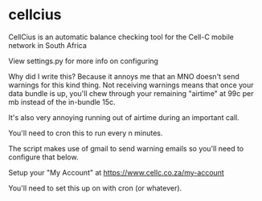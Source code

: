 cellcius
========

CellCius is an automatic balance checking tool for the Cell-C mobile network in South Africa

View settings.py for more info on configuring

Why did I write this? 
Because it annoys me that an MNO doesn't send warnings for this kind thing. 
Not receiving warnings means that once your data bundle is up, you'll 
chew through your remaining "airtime" at 99c per mb instead of the 
in-bundle 15c.

It's also very annoying running out of airtime during an important call.

You'll need to cron this to run every n minutes.

The script makes use of gmail to send warning emails so you'll need to 
configure that below.

Setup your "My Account" at https://www.cellc.co.za/my-account

You'll need to set this up on with cron (or whatever).
